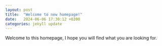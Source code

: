 ```yaml
---
layout: post
title:  "Welcome to new homepage!"
date:   2024-06-06 17:30:12 +0200
categories: jekyll update
---
```


Welcome to this homepage, I hope you will find what you are looking for.
